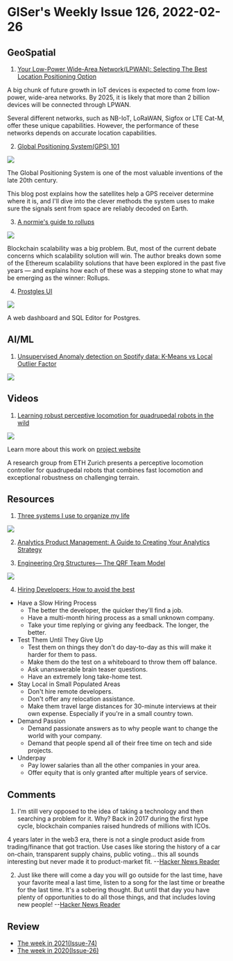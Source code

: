 # GISer's Weekly Issue 126, 2022-02-26

## GeoSpatial

1. [Your Low-Power Wide-Area Network(LPWAN): Selecting The Best Location Positioning Option](https://www.iotforall.com/lpwan-location-choosing-the-best-option-for-your-use-case)

A big chunk of future growth in IoT devices is expected to come from low-power, wide-area networks. By 2025, it is likely that more than 2 billion devices will be connected through LPWAN.

Several different networks, such as NB-IoT, LoRaWAN, Sigfox or LTE Cat-M, offer these unique capabilities. However, the performance of these networks depends on accurate location capabilities.

2. [Global Positioning System(GPS) 101](https://ciechanow.ski/gps/)

![](https://camo.githubusercontent.com/88b0f7feb0a7f54bd9a0394a5ebecb9d940b483bc3c8790dab627369a2d707f3/68747470733a2f2f63646e2e6265656b6b612e636f6d2f626c6f67696d672f61737365742f3230323230312f6267323032323031313930352e77656270)

The Global Positioning System is one of the most valuable inventions of the late 20th century.

This blog post explains how the satellites help a GPS receiver determine where it is, and I'll dive into the clever methods the system uses to make sure the signals sent from space are reliably decoded on Earth.

3. [A normie's guide to rollups](https://www.preethikasireddy.com/post/a-normies-guide-to-rollups)

![](https://uploads-ssl.webflow.com/5ddd80927946cdaa0e71d607/620a5ad0ce038797b773a6d4_Screen%20Shot%202022-02-14%20at%208.35.54%20AM.png)

Blockchain scalability was a big problem. But, most of the current debate concerns which scalability solution will win. The author breaks down some of the Ethereum scalability solutions that have been explored in the past five years — and explains how each of these was a stepping stone to what may be emerging as the winner: Rollups.

4. [Prostgles UI](https://github.com/prostgles/ui)

![](https://camo.githubusercontent.com/88edf622037b0ceef079e2b195b2164a5c2c748b7ed220bcf3339e473762be9b/68747470733a2f2f70726f7374676c65732e636f6d2f75692d766964732f73637265656e73686f74322e706e67)

A web dashboard and SQL Editor for Postgres.

## AI/ML

1. [Unsupervised Anomaly detection on Spotify data: K-Means vs Local Outlier Factor](https://towardsdatascience.com/unsupervised-anomaly-detection-on-spotify-data-k-means-vs-local-outlier-factor-f96ae783d7a7)

![](https://miro.medium.com/max/700/1*ej6tfhZeqzsCX2Nt8oKcyw.png)

## Videos

1. [Learning robust perceptive locomotion for quadrupedal robots in the wild](https://www.youtube.com/watch?v=zXbb6KQ0xV8&t=4s)

![](https://imagepphcloud.thepaper.cn/pph/image/175/823/147.gif)

Learn more about this work on [project website](https://leggedrobotics.github.io/rl-perceptiveloco/)

A research group from ETH Zurich presents a perceptive locomotion controller for quadrupedal robots that combines fast locomotion and exceptional robustness on challenging terrain.

## Resources

1. [Three systems I use to organize my life](https://medium.com/@joashxu/three-systems-i-use-to-organize-my-life-b3180a303d96)

![](https://miro.medium.com/max/1400/0*X3822aQupYkC0oHN)

2. [Analytics Product Management: A Guide to Creating Your Analytics Strategy](https://towardsdatascience.com/analytics-product-management-a-guide-on-creating-your-analytics-strategy-fc52f3799f63)

3. [Engineering Org Structures— The QRF Team Model](https://betterprogramming.pub/engineering-org-structures-the-qrf-team-model-7b92031db33c)

![](https://miro.medium.com/max/1400/1*_jspZJF2u-dOy3gevAPXCw.png)

4. [Hiring Developers: How to avoid the best](https://www.getparthenon.com/blog/how-to-avoid-hiring-the-best-developers/)

- Have a Slow Hiring Process
  - The better the developer, the quicker they'll find a job.
  - Have a multi-month hiring process as a small unknown company.
  - Take your time replying or giving any feedback. The longer, the better.
- Test Them Until They Give Up
  - Test them on things they don't do day-to-day as this will make it harder for them to pass.
  - Make them do the test on a whiteboard to throw them off balance.
  - Ask unanswerable brain teaser questions.
  - Have an extremely long take-home test.
- Stay Local in Small Populated Areas
  - Don't hire remote developers.
  - Don't offer any relocation assistance.
  - Make them travel large distances for 30-minute interviews at their own expense. Especially if you're in a small country town.
- Demand Passion
  - Demand passionate answers as to why people want to change the world with your company.
  - Demand that people spend all of their free time on tech and side projects.
- Underpay
  - Pay lower salaries than all the other companies in your area.
  - Offer equity that is only granted after multiple years of service.

## Comments

1. I'm still very opposed to the idea of taking a technology and then searching a problem for it. Why? Back in 2017 during the first hype cycle, blockchain companies raised hundreds of millions with ICOs.

4 years later in the web3 era, there is not a single product aside from trading/finance that got traction. Use cases like storing the history of a car on-chain, transparent supply chains, public voting... this all sounds interesting but never made it to product-market fit.
--[Hacker News Reader](https://news.ycombinator.com/item?id=29944090)

2. Just like there will come a day you will go outside for the last time, have your favorite meal a last time, listen to a song for the last time or breathe for the last time. It's a sobering thought. But until that day you have plenty of opportunities to do all those things, and that includes loving new people!
   --[Hacker News Reader](https://news.ycombinator.com/item?id=29682963)

## Review

- [The week in 2021(Issue-74)](https://github.com/lkcozy/weekly/blob/master/docs/2021/issue-74.md)
- [The week in 2020(Issue-26)](https://github.com/lkcozy/weekly/blob/master/docs/2020/issue-26.md)
